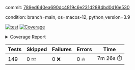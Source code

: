 commit: [789ed640ea690dc4819c6e231d2884bd0d16e530](https://github.com/rcmdnk/homebrew-file/tree/789ed640ea690dc4819c6e231d2884bd0d16e530)

condition: branch=main, os=macos-12, python_version=3.9

[![test](https://github.com/rcmdnk/homebrew-file/actions/workflows/test.yml/badge.svg)](https://github.com/rcmdnk/homebrew-file/actions/runs/4399476493)
<a href="https://github.com/rcmdnk/homebrew-file/blob/789ed640ea690dc4819c6e231d2884bd0d16e530/README.md"><img alt="Coverage" src="https://img.shields.io/badge/Coverage-53%25-orange.svg" /></a><details><summary>Coverage Report </summary><table><tr><th>File</th><th>Stmts</th><th>Miss</th><th>Cover</th><th>Missing</th></tr><tbody><tr><td colspan="5"><b>bin</b></td></tr><tr><td>&nbsp; &nbsp;<a href="https://github.com/rcmdnk/homebrew-file/blob/789ed640ea690dc4819c6e231d2884bd0d16e530/bin/brew-file">brew-file</a></td><td>1876</td><td>875</td><td>53%</td><td><a href="https://github.com/rcmdnk/homebrew-file/blob/789ed640ea690dc4819c6e231d2884bd0d16e530/bin/brew-file#L43-L58">43&ndash;58</a>, <a href="https://github.com/rcmdnk/homebrew-file/blob/789ed640ea690dc4819c6e231d2884bd0d16e530/bin/brew-file#L63-L65">63&ndash;65</a>, <a href="https://github.com/rcmdnk/homebrew-file/blob/789ed640ea690dc4819c6e231d2884bd0d16e530/bin/brew-file#L153">153</a>, <a href="https://github.com/rcmdnk/homebrew-file/blob/789ed640ea690dc4819c6e231d2884bd0d16e530/bin/brew-file#L266">266</a>, <a href="https://github.com/rcmdnk/homebrew-file/blob/789ed640ea690dc4819c6e231d2884bd0d16e530/bin/brew-file#L285">285</a>, <a href="https://github.com/rcmdnk/homebrew-file/blob/789ed640ea690dc4819c6e231d2884bd0d16e530/bin/brew-file#L300">300</a>, <a href="https://github.com/rcmdnk/homebrew-file/blob/789ed640ea690dc4819c6e231d2884bd0d16e530/bin/brew-file#L321">321</a>, <a href="https://github.com/rcmdnk/homebrew-file/blob/789ed640ea690dc4819c6e231d2884bd0d16e530/bin/brew-file#L341">341</a>, <a href="https://github.com/rcmdnk/homebrew-file/blob/789ed640ea690dc4819c6e231d2884bd0d16e530/bin/brew-file#L344-L347">344&ndash;347</a>, <a href="https://github.com/rcmdnk/homebrew-file/blob/789ed640ea690dc4819c6e231d2884bd0d16e530/bin/brew-file#L361-L366">361&ndash;366</a>, <a href="https://github.com/rcmdnk/homebrew-file/blob/789ed640ea690dc4819c6e231d2884bd0d16e530/bin/brew-file#L404-L409">404&ndash;409</a>, <a href="https://github.com/rcmdnk/homebrew-file/blob/789ed640ea690dc4819c6e231d2884bd0d16e530/bin/brew-file#L419-L430">419&ndash;430</a>, <a href="https://github.com/rcmdnk/homebrew-file/blob/789ed640ea690dc4819c6e231d2884bd0d16e530/bin/brew-file#L619">619</a>, <a href="https://github.com/rcmdnk/homebrew-file/blob/789ed640ea690dc4819c6e231d2884bd0d16e530/bin/brew-file#L621">621</a>, <a href="https://github.com/rcmdnk/homebrew-file/blob/789ed640ea690dc4819c6e231d2884bd0d16e530/bin/brew-file#L623">623</a>, <a href="https://github.com/rcmdnk/homebrew-file/blob/789ed640ea690dc4819c6e231d2884bd0d16e530/bin/brew-file#L640-L644">640&ndash;644</a>, <a href="https://github.com/rcmdnk/homebrew-file/blob/789ed640ea690dc4819c6e231d2884bd0d16e530/bin/brew-file#L657-L662">657&ndash;662</a>, <a href="https://github.com/rcmdnk/homebrew-file/blob/789ed640ea690dc4819c6e231d2884bd0d16e530/bin/brew-file#L672">672</a>, <a href="https://github.com/rcmdnk/homebrew-file/blob/789ed640ea690dc4819c6e231d2884bd0d16e530/bin/brew-file#L688">688</a>, <a href="https://github.com/rcmdnk/homebrew-file/blob/789ed640ea690dc4819c6e231d2884bd0d16e530/bin/brew-file#L692-L696">692&ndash;696</a>, <a href="https://github.com/rcmdnk/homebrew-file/blob/789ed640ea690dc4819c6e231d2884bd0d16e530/bin/brew-file#L714-L728">714&ndash;728</a>, <a href="https://github.com/rcmdnk/homebrew-file/blob/789ed640ea690dc4819c6e231d2884bd0d16e530/bin/brew-file#L821-L836">821&ndash;836</a>, <a href="https://github.com/rcmdnk/homebrew-file/blob/789ed640ea690dc4819c6e231d2884bd0d16e530/bin/brew-file#L860">860</a>, <a href="https://github.com/rcmdnk/homebrew-file/blob/789ed640ea690dc4819c6e231d2884bd0d16e530/bin/brew-file#L871-L872">871&ndash;872</a>, <a href="https://github.com/rcmdnk/homebrew-file/blob/789ed640ea690dc4819c6e231d2884bd0d16e530/bin/brew-file#L880">880</a>, <a href="https://github.com/rcmdnk/homebrew-file/blob/789ed640ea690dc4819c6e231d2884bd0d16e530/bin/brew-file#L893-L898">893&ndash;898</a>, <a href="https://github.com/rcmdnk/homebrew-file/blob/789ed640ea690dc4819c6e231d2884bd0d16e530/bin/brew-file#L902-L904">902&ndash;904</a>, <a href="https://github.com/rcmdnk/homebrew-file/blob/789ed640ea690dc4819c6e231d2884bd0d16e530/bin/brew-file#L908-L911">908&ndash;911</a>, <a href="https://github.com/rcmdnk/homebrew-file/blob/789ed640ea690dc4819c6e231d2884bd0d16e530/bin/brew-file#L1004-L1006">1004&ndash;1006</a>, <a href="https://github.com/rcmdnk/homebrew-file/blob/789ed640ea690dc4819c6e231d2884bd0d16e530/bin/brew-file#L1009">1009</a>, <a href="https://github.com/rcmdnk/homebrew-file/blob/789ed640ea690dc4819c6e231d2884bd0d16e530/bin/brew-file#L1015">1015</a>, <a href="https://github.com/rcmdnk/homebrew-file/blob/789ed640ea690dc4819c6e231d2884bd0d16e530/bin/brew-file#L1038-L1041">1038&ndash;1041</a>, <a href="https://github.com/rcmdnk/homebrew-file/blob/789ed640ea690dc4819c6e231d2884bd0d16e530/bin/brew-file#L1103">1103</a>, <a href="https://github.com/rcmdnk/homebrew-file/blob/789ed640ea690dc4819c6e231d2884bd0d16e530/bin/brew-file#L1132">1132</a>, <a href="https://github.com/rcmdnk/homebrew-file/blob/789ed640ea690dc4819c6e231d2884bd0d16e530/bin/brew-file#L1163">1163</a>, <a href="https://github.com/rcmdnk/homebrew-file/blob/789ed640ea690dc4819c6e231d2884bd0d16e530/bin/brew-file#L1166">1166</a>, <a href="https://github.com/rcmdnk/homebrew-file/blob/789ed640ea690dc4819c6e231d2884bd0d16e530/bin/brew-file#L1178">1178</a>, <a href="https://github.com/rcmdnk/homebrew-file/blob/789ed640ea690dc4819c6e231d2884bd0d16e530/bin/brew-file#L1180">1180</a>, <a href="https://github.com/rcmdnk/homebrew-file/blob/789ed640ea690dc4819c6e231d2884bd0d16e530/bin/brew-file#L1211">1211</a>, <a href="https://github.com/rcmdnk/homebrew-file/blob/789ed640ea690dc4819c6e231d2884bd0d16e530/bin/brew-file#L1216-L1219">1216&ndash;1219</a>, <a href="https://github.com/rcmdnk/homebrew-file/blob/789ed640ea690dc4819c6e231d2884bd0d16e530/bin/brew-file#L1221-L1224">1221&ndash;1224</a>, <a href="https://github.com/rcmdnk/homebrew-file/blob/789ed640ea690dc4819c6e231d2884bd0d16e530/bin/brew-file#L1253-L1263">1253&ndash;1263</a>, <a href="https://github.com/rcmdnk/homebrew-file/blob/789ed640ea690dc4819c6e231d2884bd0d16e530/bin/brew-file#L1266-L1269">1266&ndash;1269</a>, <a href="https://github.com/rcmdnk/homebrew-file/blob/789ed640ea690dc4819c6e231d2884bd0d16e530/bin/brew-file#L1272-L1278">1272&ndash;1278</a>, <a href="https://github.com/rcmdnk/homebrew-file/blob/789ed640ea690dc4819c6e231d2884bd0d16e530/bin/brew-file#L1284">1284</a>, <a href="https://github.com/rcmdnk/homebrew-file/blob/789ed640ea690dc4819c6e231d2884bd0d16e530/bin/brew-file#L1290">1290</a>, <a href="https://github.com/rcmdnk/homebrew-file/blob/789ed640ea690dc4819c6e231d2884bd0d16e530/bin/brew-file#L1296-L1301">1296&ndash;1301</a>, <a href="https://github.com/rcmdnk/homebrew-file/blob/789ed640ea690dc4819c6e231d2884bd0d16e530/bin/brew-file#L1312-L1334">1312&ndash;1334</a>, <a href="https://github.com/rcmdnk/homebrew-file/blob/789ed640ea690dc4819c6e231d2884bd0d16e530/bin/brew-file#L1362">1362</a>, <a href="https://github.com/rcmdnk/homebrew-file/blob/789ed640ea690dc4819c6e231d2884bd0d16e530/bin/brew-file#L1378-L1385">1378&ndash;1385</a>, <a href="https://github.com/rcmdnk/homebrew-file/blob/789ed640ea690dc4819c6e231d2884bd0d16e530/bin/brew-file#L1390-L1409">1390&ndash;1409</a>, <a href="https://github.com/rcmdnk/homebrew-file/blob/789ed640ea690dc4819c6e231d2884bd0d16e530/bin/brew-file#L1414-L1418">1414&ndash;1418</a>, <a href="https://github.com/rcmdnk/homebrew-file/blob/789ed640ea690dc4819c6e231d2884bd0d16e530/bin/brew-file#L1432-L1479">1432&ndash;1479</a>, <a href="https://github.com/rcmdnk/homebrew-file/blob/789ed640ea690dc4819c6e231d2884bd0d16e530/bin/brew-file#L1482-L1513">1482&ndash;1513</a>, <a href="https://github.com/rcmdnk/homebrew-file/blob/789ed640ea690dc4819c6e231d2884bd0d16e530/bin/brew-file#L1518-L1550">1518&ndash;1550</a>, <a href="https://github.com/rcmdnk/homebrew-file/blob/789ed640ea690dc4819c6e231d2884bd0d16e530/bin/brew-file#L1555-L1637">1555&ndash;1637</a>, <a href="https://github.com/rcmdnk/homebrew-file/blob/789ed640ea690dc4819c6e231d2884bd0d16e530/bin/brew-file#L1640-L1648">1640&ndash;1648</a>, <a href="https://github.com/rcmdnk/homebrew-file/blob/789ed640ea690dc4819c6e231d2884bd0d16e530/bin/brew-file#L1661">1661</a>, <a href="https://github.com/rcmdnk/homebrew-file/blob/789ed640ea690dc4819c6e231d2884bd0d16e530/bin/brew-file#L1666">1666</a>, <a href="https://github.com/rcmdnk/homebrew-file/blob/789ed640ea690dc4819c6e231d2884bd0d16e530/bin/brew-file#L1671-L1710">1671&ndash;1710</a>, <a href="https://github.com/rcmdnk/homebrew-file/blob/789ed640ea690dc4819c6e231d2884bd0d16e530/bin/brew-file#L1714-L1824">1714&ndash;1824</a>, <a href="https://github.com/rcmdnk/homebrew-file/blob/789ed640ea690dc4819c6e231d2884bd0d16e530/bin/brew-file#L1834-L1846">1834&ndash;1846</a>, <a href="https://github.com/rcmdnk/homebrew-file/blob/789ed640ea690dc4819c6e231d2884bd0d16e530/bin/brew-file#L1850">1850</a>, <a href="https://github.com/rcmdnk/homebrew-file/blob/789ed640ea690dc4819c6e231d2884bd0d16e530/bin/brew-file#L1857-L1937">1857&ndash;1937</a>, <a href="https://github.com/rcmdnk/homebrew-file/blob/789ed640ea690dc4819c6e231d2884bd0d16e530/bin/brew-file#L1944-L1985">1944&ndash;1985</a>, <a href="https://github.com/rcmdnk/homebrew-file/blob/789ed640ea690dc4819c6e231d2884bd0d16e530/bin/brew-file#L1988-L1995">1988&ndash;1995</a>, <a href="https://github.com/rcmdnk/homebrew-file/blob/789ed640ea690dc4819c6e231d2884bd0d16e530/bin/brew-file#L1999-L2000">1999&ndash;2000</a>, <a href="https://github.com/rcmdnk/homebrew-file/blob/789ed640ea690dc4819c6e231d2884bd0d16e530/bin/brew-file#L2005-L2049">2005&ndash;2049</a>, <a href="https://github.com/rcmdnk/homebrew-file/blob/789ed640ea690dc4819c6e231d2884bd0d16e530/bin/brew-file#L2055-L2091">2055&ndash;2091</a>, <a href="https://github.com/rcmdnk/homebrew-file/blob/789ed640ea690dc4819c6e231d2884bd0d16e530/bin/brew-file#L2094-L2100">2094&ndash;2100</a>, <a href="https://github.com/rcmdnk/homebrew-file/blob/789ed640ea690dc4819c6e231d2884bd0d16e530/bin/brew-file#L2104-L2112">2104&ndash;2112</a>, <a href="https://github.com/rcmdnk/homebrew-file/blob/789ed640ea690dc4819c6e231d2884bd0d16e530/bin/brew-file#L2132-L2134">2132&ndash;2134</a>, <a href="https://github.com/rcmdnk/homebrew-file/blob/789ed640ea690dc4819c6e231d2884bd0d16e530/bin/brew-file#L2138">2138</a>, <a href="https://github.com/rcmdnk/homebrew-file/blob/789ed640ea690dc4819c6e231d2884bd0d16e530/bin/brew-file#L2142-L2150">2142&ndash;2150</a>, <a href="https://github.com/rcmdnk/homebrew-file/blob/789ed640ea690dc4819c6e231d2884bd0d16e530/bin/brew-file#L2160-L2329">2160&ndash;2329</a>, <a href="https://github.com/rcmdnk/homebrew-file/blob/789ed640ea690dc4819c6e231d2884bd0d16e530/bin/brew-file#L2335-L2487">2335&ndash;2487</a>, <a href="https://github.com/rcmdnk/homebrew-file/blob/789ed640ea690dc4819c6e231d2884bd0d16e530/bin/brew-file#L2515">2515</a>, <a href="https://github.com/rcmdnk/homebrew-file/blob/789ed640ea690dc4819c6e231d2884bd0d16e530/bin/brew-file#L2540">2540</a>, <a href="https://github.com/rcmdnk/homebrew-file/blob/789ed640ea690dc4819c6e231d2884bd0d16e530/bin/brew-file#L2621">2621</a>, <a href="https://github.com/rcmdnk/homebrew-file/blob/789ed640ea690dc4819c6e231d2884bd0d16e530/bin/brew-file#L2626-L2637">2626&ndash;2637</a>, <a href="https://github.com/rcmdnk/homebrew-file/blob/789ed640ea690dc4819c6e231d2884bd0d16e530/bin/brew-file#L2666-L2673">2666&ndash;2673</a>, <a href="https://github.com/rcmdnk/homebrew-file/blob/789ed640ea690dc4819c6e231d2884bd0d16e530/bin/brew-file#L2698">2698</a>, <a href="https://github.com/rcmdnk/homebrew-file/blob/789ed640ea690dc4819c6e231d2884bd0d16e530/bin/brew-file#L2710">2710</a>, <a href="https://github.com/rcmdnk/homebrew-file/blob/789ed640ea690dc4819c6e231d2884bd0d16e530/bin/brew-file#L2726">2726</a>, <a href="https://github.com/rcmdnk/homebrew-file/blob/789ed640ea690dc4819c6e231d2884bd0d16e530/bin/brew-file#L2740-L2744">2740&ndash;2744</a>, <a href="https://github.com/rcmdnk/homebrew-file/blob/789ed640ea690dc4819c6e231d2884bd0d16e530/bin/brew-file#L2748-L2751">2748&ndash;2751</a>, <a href="https://github.com/rcmdnk/homebrew-file/blob/789ed640ea690dc4819c6e231d2884bd0d16e530/bin/brew-file#L2754-L2757">2754&ndash;2757</a>, <a href="https://github.com/rcmdnk/homebrew-file/blob/789ed640ea690dc4819c6e231d2884bd0d16e530/bin/brew-file#L2760-L2768">2760&ndash;2768</a>, <a href="https://github.com/rcmdnk/homebrew-file/blob/789ed640ea690dc4819c6e231d2884bd0d16e530/bin/brew-file#L2797-L2804">2797&ndash;2804</a>, <a href="https://github.com/rcmdnk/homebrew-file/blob/789ed640ea690dc4819c6e231d2884bd0d16e530/bin/brew-file#L2815-L2822">2815&ndash;2822</a>, <a href="https://github.com/rcmdnk/homebrew-file/blob/789ed640ea690dc4819c6e231d2884bd0d16e530/bin/brew-file#L2903-L2905">2903&ndash;2905</a>, <a href="https://github.com/rcmdnk/homebrew-file/blob/789ed640ea690dc4819c6e231d2884bd0d16e530/bin/brew-file#L2926">2926</a>, <a href="https://github.com/rcmdnk/homebrew-file/blob/789ed640ea690dc4819c6e231d2884bd0d16e530/bin/brew-file#L2932">2932</a>, <a href="https://github.com/rcmdnk/homebrew-file/blob/789ed640ea690dc4819c6e231d2884bd0d16e530/bin/brew-file#L2943-L3552">2943&ndash;3552</a>, <a href="https://github.com/rcmdnk/homebrew-file/blob/789ed640ea690dc4819c6e231d2884bd0d16e530/bin/brew-file#L3556">3556</a></td></tr><tr><td><b>TOTAL</b></td><td><b>1876</b></td><td><b>875</b></td><td><b>53%</b></td><td>&nbsp;</td></tr></tbody></table></details>

| Tests | Skipped | Failures | Errors | Time |
| ----- | ------- | -------- | -------- | ------------------ |
| 149 | 0 :zzz: | 0 :x: | 0 :fire: | 7m 26s :stopwatch: |

